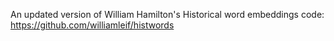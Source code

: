 An updated version of William Hamilton's Historical word embeddings code:
https://github.com/williamleif/histwords
